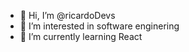 - 👋 Hi, I’m @ricardoDevs
- 👀 I’m interested in software enginering
- 🌱 I’m currently learning React

<!---
ricardoDevs/ricardoDevs is a ✨ special ✨ repository because its `README.md` (this file) appears on your GitHub profile.
You can click the Preview link to take a look at your changes.
--->
